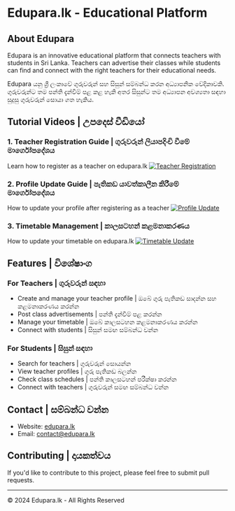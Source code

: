 # Edupara.lk - Educational Platform

## About Edupara
Edupara is an innovative educational platform that connects teachers with students in Sri Lanka. Teachers can advertise their classes while students can find and connect with the right teachers for their educational needs.

Edupara යනු ශ්‍රී ලංකාවේ ගුරුවරුන් සහ සිසුන් සම්බන්ධ කරන අධ්‍යාපනික වේදිකාවකි. ගුරුවරුන්ට තම පන්ති දැන්වීම් පළ කළ හැකි අතර සිසුන්ට තම අධ්‍යාපන අවශ්‍යතා සඳහා සුදුසු ගුරුවරුන් සොයා ගත හැකිය.

## Tutorial Videos | උපදෙස් වීඩියෝ

### 1. Teacher Registration Guide | ගුරුවරුන් ලියාපදිංචි වීමේ මාර්ගෝපදේශය
Learn how to register as a teacher on edupara.lk
[![Teacher Registration](https://img.youtube.com/vi/VIDEO_ID_1/0.jpg)](https://www.youtube.com/watch?v=VIDEO_ID_1)

### 2. Profile Update Guide | පැතිකඩ යාවත්කාලීන කිරීමේ මාර්ගෝපදේශය
How to update your profile after registering as a teacher
[![Profile Update](https://img.youtube.com/vi/VIDEO_ID_2/0.jpg)](https://www.youtube.com/watch?v=VIDEO_ID_2)

### 3. Timetable Management | කාලසටහන් කළමනාකරණය
How to update your timetable on edupara.lk
[![Timetable Update](https://img.youtube.com/vi/VIDEO_ID_3/0.jpg)](https://www.youtube.com/watch?v=VIDEO_ID_3)

## Features | විශේෂාංග

### For Teachers | ගුරුවරුන් සඳහා
- Create and manage your teacher profile | ඔබේ ගුරු පැතිකඩ සාදන්න සහ කළමනාකරණය කරන්න
- Post class advertisements | පන්ති දැන්වීම් පළ කරන්න
- Manage your timetable | ඔබේ කාලසටහන කළමනාකරණය කරන්න
- Connect with students | සිසුන් සමඟ සම්බන්ධ වන්න

### For Students | සිසුන් සඳහා
- Search for teachers | ගුරුවරුන් සොයන්න
- View teacher profiles | ගුරු පැතිකඩ බලන්න
- Check class schedules | පන්ති කාලසටහන් පරීක්ෂා කරන්න
- Connect with teachers | ගුරුවරුන් සමඟ සම්බන්ධ වන්න

## Contact | සම්බන්ධ වන්න
- Website: [edupara.lk](https://edupara.lk)
- Email: [contact@edupara.lk](mailto:contact@edupara.lk)

## Contributing | දායකත්වය
If you'd like to contribute to this project, please feel free to submit pull requests.

---
© 2024 Edupara.lk - All Rights Reserved
